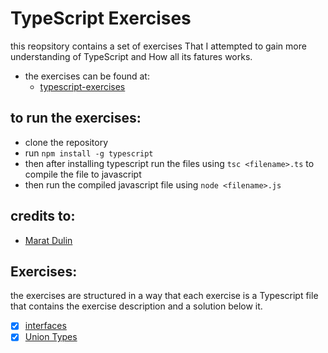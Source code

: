 # TypeScript Exercises

this reopsitory contains a set of exercises That I attempted to gain more understanding of TypeScript and How all its fatures works.

- the exercises can be found at:
    - [typescript-exercises](https://typescript-exercises.github.io/)

## to run the exercises:
- clone the repository
- run `npm install -g typescript`
- then after installing typescript run the files using `tsc <filename>.ts` to compile the file to javascript
- then run the compiled javascript file using `node <filename>.js`

## credits to:
- [Marat Dulin](https://github.com/mdevils)

## Exercises:
the exercises are structured in a way that each exercise is a Typescript file that contains the exercise description and a solution below it.

- [x] [interfaces](./1.interface.ts)
- [x] [Union Types](./2.unionTypes.ts)